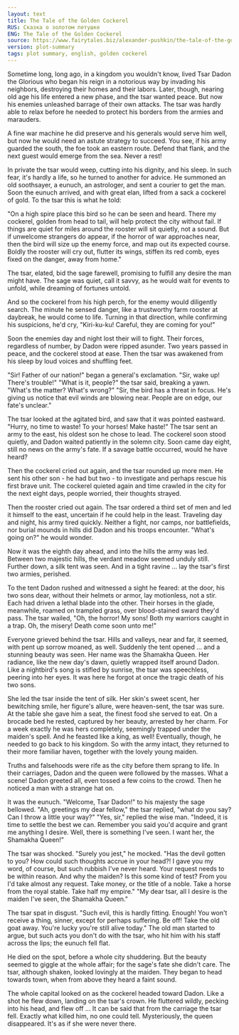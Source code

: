 ```yaml
---
layout: text
title: The Tale of the Golden Cockerel
RUS: Сказка о золотом петушке
ENG: The Tale of the Golden Cockerel
source: https://www.fairytales.biz/alexander-pushkin/the-tale-of-the-golden-cockerel.html
version: plot-summary
tags: plot summary, english, golden cockerel
---
```


Sometime long, long ago, in a kingdom you wouldn't know, lived Tsar Dadon the Glorious who began his reign in a notorious way by invading his neighbors, destroying their homes and their labors. Later, though, nearing old age his life entered a new phase, and the tsar wanted peace. But now his enemies unleashed barrage of their own attacks. The tsar was hardly able to relax before he needed to protect his borders from the armies and marauders.

A fine war machine he did preserve and his generals would serve him well, but now he would need an astute strategy to succeed. You see, if his army guarded the south, the foe took an eastern route. Defend that flank, and the next guest would emerge from the sea. Never a rest!

In private the tsar would weep, cutting into his dignity, and his sleep. In such fear, it's hardly a life, so he turned to another for advice. He summoned an old soothsayer, a eunuch, an astrologer, and sent a courier to get the man. Soon the eunuch arrived, and with great elan, lifted from a sack a cockerel of gold. To the tsar this is what he told:

"On a high spire place this bird so he can be seen and heard. There my cockerel, golden from head to tail, will help protect the city without fail. If things are quiet for miles around the rooster will sit quietly, not a sound. But if unwelcome strangers do appear, if the horror of war approaches near, then the bird will size up the enemy force, and map out its expected course. Boldly the rooster will cry out, flutter its wings, stiffen its red comb, eyes fixed on the danger, away from home."

The tsar, elated, bid the sage farewell, promising to fulfill any desire the man might have. The sage was quiet, call it savvy, as he would wait for events to unfold, while dreaming of fortunes untold.

And so the cockerel from his high perch, for the enemy would diligently search. The minute he sensed danger, like a trustworthy farm rooster at daybreak, he would come to life. Turning in that direction, while confirming his suspicions, he'd cry, "Kiri-ku-ku! Careful, they are coming for you!"

Soon the enemies day and night lost their will to fight. Their forces, regardless of number, by Dadon were ripped asunder. Two years passed in peace, and the cockerel stood at ease. Then the tsar was awakened from his sleep by loud voices and shuffling feet.

"Sir! Father of our nation!" began a general's exclamation. "Sir, wake up! There's trouble!" "What is it, people?" the tsar said, breaking a yawn. "What's the matter? What's wrong?" "Sir, the bird has a threat in focus. He's giving us notice that evil winds are blowing near. People are on edge, our fate's unclear."

The tsar looked at the agitated bird, and saw that it was pointed eastward. "Hurry, no time to waste! To your horses! Make haste!" The tsar sent an army to the east, his oldest son he chose to lead. The cockerel soon stood quietly, and Dadon waited patiently in the solemn city. Soon came day eight, still no news on the army's fate. If a savage battle occurred, would he have heard?

Then the cockerel cried out again, and the tsar rounded up more men. He sent his other son - he had but two - to investigate and perhaps rescue his first brave unit. The cockerel quieted again and time crawled in the city for the next eight days, people worried, their thoughts strayed.

Then the rooster cried out again. The tsar ordered a third set of men and led it himself to the east, uncertain if he could help in the least. Traveling day and night, his army tired quickly. Neither a fight, nor camps, nor battlefields, nor burial mounds in hills did Dadon and his troops encounter. "What's going on?" he would wonder.

Now it was the eighth day ahead, and into the hills the army was led. Between two majestic hills, the verdant meadow seemed unduly still. Further down, a silk tent was seen. And in a tight ravine ... lay the tsar's first two armies, perished.

To the tent Dadon rushed and witnessed a sight he feared: at the door, his two sons dear, without their helmets or armor, lay motionless, not a stir. Each had driven a lethal blade into the other. Their horses in the glade, meanwhile, roamed on trampled grass, over blood-stained sward they'd pass. The tsar wailed, "Oh, the horror! My sons! Both my warriors caught in a trap. Oh, the misery! Death come soon unto me!"

Everyone grieved behind the tsar. Hills and valleys, near and far, it seemed, with pent up sorrow moaned, as well. Suddenly the tent opened ... and a stunning beauty was seen. Her name was the Shamakha Queen. Her radiance, like the new day's dawn, quietly wrapped itself around Dadon. Like a nightbird's song is stifled by sunrise, the tsar was speechless, peering into her eyes. It was here he forgot at once the tragic death of his two sons.

She led the tsar inside the tent of silk. Her skin's sweet scent, her bewitching smile, her figure's allure, were heaven-sent, the tsar was sure. At the table she gave him a seat, the finest food she served to eat. On a brocade bed he rested, captured by her beauty, arrested by her charm. For a week exactly he was hers completely, seemingly trapped under the maiden's spell. And he feasted like a king, as well! Eventually, though, he needed to go back to his kingdom. So with the army intact, they returned to their more familiar haven, together with the lovely young maiden.

Truths and falsehoods were rife as the city before them sprang to life. In their carriages, Dadon and the queen were followed by the masses. What a scene! Dadon greeted all, even tossed a few coins to the crowd. Then he noticed a man with a strange hat on.

It was the eunuch. "Welcome, Tsar Dadon!" to his majesty the sage bellowed. "Ah, greetings my dear fellow," the tsar replied, "what do you say? Can I throw a little your way?" "Yes, sir," replied the wise man. "Indeed, it is time to settle the best we can. Remember you said you'd acquire and grant me anything I desire. Well, there is something I've seen. I want her, the Shamakha Queen!"

The tsar was shocked. "Surely you jest," he mocked. "Has the devil gotten to you? How could such thoughts accrue in your head?! I gave you my word, of course, but such rubbish I've never heard. Your request needs to be within reason. And why the maiden? Is this some kind of test? From you I'd take almost any request. Take money, or the title of a noble. Take a horse from the royal stable. Take half my empire." "My dear tsar, all I desire is the maiden I've seen, the Shamakha Queen."

The tsar spat in disgust. "Such evil, this is hardly fitting. Enough! You won't receive a thing, sinner, except for perhaps suffering. Be off! Take the old goat away. You're lucky you're still alive today." The old man started to argue, but such acts you don't do with the tsar, who hit him with his staff across the lips; the eunuch fell flat.

He died on the spot, before a whole city shuddering. But the beauty seemed to giggle at the whole affair; for the sage's fate she didn't care. The tsar, although shaken, looked lovingly at the maiden. They began to head towards town, when from above they heard a faint sound.

The whole capital looked on as the cockerel headed toward Dadon. Like a shot he flew down, landing on the tsar's crown. He fluttered wildly, pecking into his head, and flew off ... It can be said that from the carriage the tsar fell. Exactly what killed him, no one could tell. Mysteriously, the queen disappeared. It's as if she were never there.
